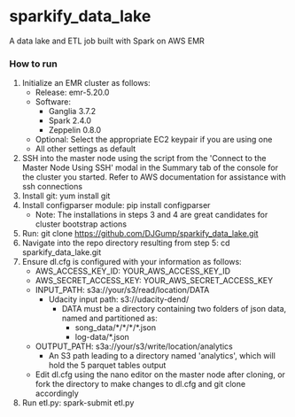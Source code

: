 # sparkify_data_lake
A data lake and ETL job built with Spark on AWS EMR

### How to run
1. Initialize an EMR cluster as follows:
    * Release: emr-5.20.0
    * Software:
        * Ganglia 3.7.2
        * Spark 2.4.0
        * Zeppelin 0.8.0
    * Optional: Select the appropriate EC2 keypair if you are using one
    * All other settings as default
2. SSH into the master node using the script from the 'Connect to the Master Node Using SSH' modal in the Summary tab of the console for the cluster you started. Refer to AWS documentation for assistance with ssh connections
3. Install git: yum install git
4. Install configparser module: pip install configparser
    * Note: The installations in steps 3 and 4 are great candidates for cluster bootstrap actions
5. Run: git clone https://github.com/DJGump/sparkify_data_lake.git
6. Navigate into the repo directory resulting from step 5: cd sparkify_data_lake.git
7. Ensure dl.cfg is configured with your information as follows:
    * AWS_ACCESS_KEY_ID: YOUR_AWS_ACCESS_KEY_ID
    * AWS_SECRET_ACCESS_KEY: YOUR_AWS_SECRET_ACCESS_KEY
    * INPUT_PATH: s3a://your/s3/read/location/DATA
      * Udacity input path: s3://udacity-dend/
        * DATA must be a directory containing two folders of json data, named and partitioned as:
            * song_data/\*/\*/\*/\*.json
            * log-data/*.json
    * OUTPUT_PATH: s3a://your/s3/write/location/analytics
        * An S3 path leading to a directory named 'analytics', which will hold the 5 parquet tables output
    * Edit dl.cfg using the nano editor on the master node after cloning, or fork the directory to make changes to dl.cfg and git clone accordingly
8. Run etl.py: spark-submit etl.py